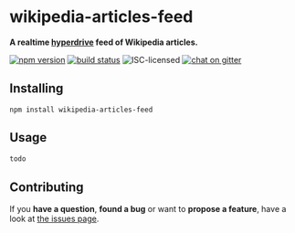 # wikipedia-articles-feed

**A realtime [hyperdrive](https://github.com/mafintosh/hyperdrive) feed of Wikipedia articles.**

[![npm version](https://img.shields.io/npm/v/wikipedia-articles-feed.svg)](https://www.npmjs.com/package/wikipedia-articles-feed)
[![build status](https://img.shields.io/travis/derhuerst/wikipedia-articles-feed.svg)](https://travis-ci.org/derhuerst/wikipedia-articles-feed)
![ISC-licensed](https://img.shields.io/github/license/derhuerst/wikipedia-articles-feed.svg)
[![chat on gitter](https://badges.gitter.im/derhuerst.svg)](https://gitter.im/derhuerst)


## Installing

```shell
npm install wikipedia-articles-feed
```


## Usage

```js
todo
```


## Contributing

If you **have a question**, **found a bug** or want to **propose a feature**, have a look at [the issues page](https://github.com/derhuerst/wikipedia-articles-feed/issues).
